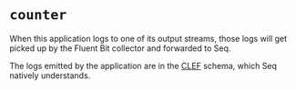 # `counter`

When this application logs to one of its output streams, those logs will get picked up by the Fluent Bit collector and forwarded to Seq.

The logs emitted by the application are in the [CLEF](https://clef-json.org) schema, which Seq natively understands.
